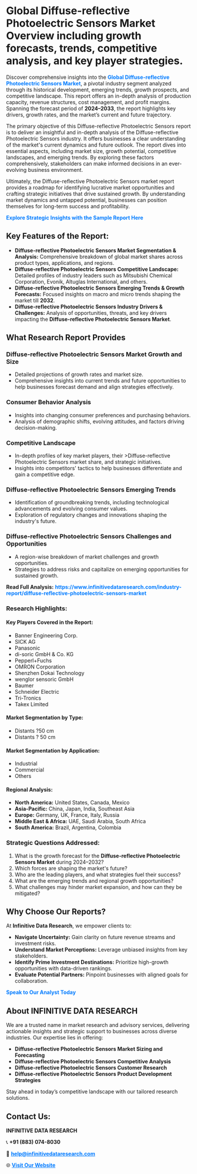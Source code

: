 <h1>Global Diffuse-reflective Photoelectric Sensors Market Overview including growth forecasts, trends, competitive analysis, and key player strategies.</h1>
<p>
Discover comprehensive insights into the 
<a href="https://www.infinitivedataresearch.com/industry-report/diffuse-reflective-photoelectric-sensors-market" rel="dofollow" style="color: #007BFF; text-decoration: none;"><strong>Global Diffuse-reflective Photoelectric Sensors Market</strong></a>, a pivotal industry segment analyzed through its historical development, emerging trends, growth prospects, and competitive landscape. This report offers an in-depth analysis of production capacity, revenue structures, cost management, and profit margins. Spanning the forecast period of <strong>2024–2033</strong>, the report highlights key drivers, growth rates, and the market’s current and future trajectory.
</p>
<p>
The primary objective of this Diffuse-reflective Photoelectric Sensors report is to deliver an insightful and in-depth analysis of the Diffuse-reflective Photoelectric Sensors industry. It offers businesses a clear understanding of the market's current dynamics and future outlook. The report dives into essential aspects, including market size, growth potential, competitive landscapes, and emerging trends. By exploring these factors comprehensively, stakeholders can make informed decisions in an ever-evolving business environment.
</p>
<p>
Ultimately, the Diffuse-reflective Photoelectric Sensors market report provides a roadmap for identifying lucrative market opportunities and crafting strategic initiatives that drive sustained growth. By understanding market dynamics and untapped potential, businesses can position themselves for long-term success and profitability.
</p>
<p>
<a href="https://www.infinitivedataresearch.com/request-sample/reportId=106753" style="color: #007BFF; text-decoration: none;"><strong>Explore Strategic Insights with the Sample Report Here</strong></a>
</p>

<h2>Key Features of the Report:</h2>
<ul>
<li><strong>Diffuse-reflective Photoelectric Sensors Market Segmentation & Analysis:</strong> Comprehensive breakdown of global market shares across product types, applications, and regions.</li>
<li><strong>Diffuse-reflective Photoelectric Sensors Competitive Landscape:</strong> Detailed profiles of industry leaders such as Mitsubishi Chemical Corporation, Evonik, Altuglas International, and others.</li>
<li><strong>Diffuse-reflective Photoelectric Sensors Emerging Trends & Growth Forecasts:</strong> Focused insights on macro and micro trends shaping the market till <strong>2032</strong>.</li>
<li><strong>Diffuse-reflective Photoelectric Sensors Industry Drivers & Challenges:</strong> Analysis of opportunities, threats, and key drivers impacting the <strong>Diffuse-reflective Photoelectric Sensors Market</strong>.</li>
</ul>

<h2>What Research Report Provides</h2>
<h3>Diffuse-reflective Photoelectric Sensors Market Growth and Size</h3>
<ul>
<li>Detailed projections of growth rates and market size.</li>
<li>Comprehensive insights into current trends and future opportunities to help businesses forecast demand and align strategies effectively.</li>
</ul>

<h3>Consumer Behavior Analysis</h3>
<ul>
<li>Insights into changing consumer preferences and purchasing behaviors.</li>
<li>Analysis of demographic shifts, evolving attitudes, and factors driving decision-making.</li>
</ul>

<h3>Competitive Landscape</h3>
<ul>
<li>In-depth profiles of key market players, their >Diffuse-reflective Photoelectric Sensors market share, and strategic initiatives.</li>
<li>Insights into competitors' tactics to help businesses differentiate and gain a competitive edge.</li>
</ul>

<h3>Diffuse-reflective Photoelectric Sensors Emerging Trends</h3>
<ul>
<li>Identification of groundbreaking trends, including technological advancements and evolving consumer values.</li>
<li>Exploration of regulatory changes and innovations shaping the industry's future.</li>
</ul>

<h3>Diffuse-reflective Photoelectric Sensors Challenges and Opportunities</h3>
<ul>
<li>A region-wise breakdown of market challenges and growth opportunities.</li>
<li>Strategies to address risks and capitalize on emerging opportunities for sustained growth.</li>
</ul>
<p><strong>Read Full Analysis:</strong> <a href="https://www.infinitivedataresearch.com/industry-report/diffuse-reflective-photoelectric-sensors-market" rel="dofollow" style="color: #007BFF; text-decoration: none;"><strong>https://www.infinitivedataresearch.com/industry-report/diffuse-reflective-photoelectric-sensors-market</strong></a></p>
<h3>Research Highlights:</h3>
<h4>Key Players Covered in the Report:</h4>
<ul><li>Banner Engineering Corp.</li><li>SICK AG</li><li>Panasonic</li><li>di-soric GmbH &amp; Co. KG</li><li>Pepperl+Fuchs</li><li>OMRON Corporation</li><li>Shenzhen Dokai Technology</li><li>wenglor sensoric GmbH</li><li>Baumer</li><li>Schneider Electric</li><li>Tri-Tronics</li><li>Takex Limited</li></ul>
<h4>Market Segmentation by Type:</h4>
<ul><li>Distants ?50 cm</li><li>Distants ? 50 cm</li></ul>
<h4>Market Segmentation by Application:</h4>
<ul><li>Industrial</li><li>Commercial</li><li>Others</li></ul>

<h4>Regional Analysis:</h4>
<ul>
<li><strong>North America:</strong> United States, Canada, Mexico</li>
<li><strong>Asia-Pacific:</strong> China, Japan, India, Southeast Asia</li>
<li><strong>Europe:</strong> Germany, UK, France, Italy, Russia</li>
<li><strong>Middle East & Africa:</strong> UAE, Saudi Arabia, South Africa</li>
<li><strong>South America:</strong> Brazil, Argentina, Colombia</li>
</ul>

<h3>Strategic Questions Addressed:</h3>
<ol>
<li>What is the growth forecast for the <strong>Diffuse-reflective Photoelectric Sensors Market</strong> during 2024–2032?</li>
<li>Which forces are shaping the market's future?</li>
<li>Who are the leading players, and what strategies fuel their success?</li>
<li>What are the emerging trends and regional growth opportunities?</li>
<li>What challenges may hinder market expansion, and how can they be mitigated?</li>
</ol>

<h2>Why Choose Our Reports?</h2>
<p>At <strong>Infinitive Data Research</strong>, we empower clients to:</p>
<ul>
<li><strong>Navigate Uncertainty:</strong> Gain clarity on future revenue streams and investment risks.</li>
<li><strong>Understand Market Perceptions:</strong> Leverage unbiased insights from key stakeholders.</li>
<li><strong>Identify Prime Investment Destinations:</strong> Prioritize high-growth opportunities with data-driven rankings.</li>
<li><strong>Evaluate Potential Partners:</strong> Pinpoint businesses with aligned goals for collaboration.</li>
</ul>
<p><a href="https://www.infinitivedataresearch.com/industry-report/diffuse-reflective-photoelectric-sensors-market" rel="dofollow" style="color: #007BFF; text-decoration: none;"><strong>Speak to Our Analyst Today</strong></a></p>

<h2>About INFINITIVE DATA RESEARCH</h2>
<p>We are a trusted name in market research and advisory services, delivering actionable insights and strategic support to businesses across diverse industries. Our expertise lies in offering:</p>
<ul>
<li><strong>Diffuse-reflective Photoelectric Sensors Market Sizing and Forecasting</strong></li>
<li><strong>Diffuse-reflective Photoelectric Sensors Competitive Analysis</strong></li>
<li><strong>Diffuse-reflective Photoelectric Sensors Customer Research</strong></li>
<li><strong>Diffuse-reflective Photoelectric Sensors Product Development Strategies</strong></li>
</ul>
<p>Stay ahead in today’s competitive landscape with our tailored research solutions.</p>

<h2>Contact Us:</h2>
<p><strong>INFINITIVE DATA RESEARCH</strong></p>
<p>📞 <strong>+91 (883) 074-8030</strong></p>
<p>📧 <strong><a href="mailto:help@infinitivedataresearch.com" style="color: #007BFF;">help@infinitivedataresearch.com</a></strong></p>
<p>🌐 <strong><a href="https://www.infinitivedataresearch.com" rel="dofollow" style="color: #007BFF;">Visit Our Website</a></strong></p>